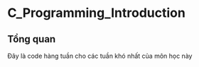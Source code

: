 # C_Programming_Introduction
## Tổng quan
Đây là code hàng tuần cho các tuần khó nhất của môn học này